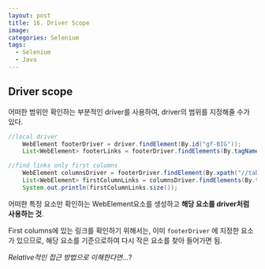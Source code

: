 ```yaml
---
layout: post
title: 16. Driver Scope
image:
categories: Selenium
tags:
  - Selenium
  - Java
---
```




## Driver scope

어떠한 범위만 확인하는 부분적인 driver를 사용하여, driver의 범위를 지정해줄 수가 있다.

```java
//local driver
    WebElement footerDriver = driver.findElement(By.id("gf-BIG"));
    List<WebElement> footerLinks = footerDriver.findElements(By.tagName("a"));

//find links only first columns
    WebElement columnsDriver = footerDriver.findElement(By.xpath("//table/tbody/tr/td[1]/ul"));
    List<WebElement> firstColumnLinks = columnsDriver.findElements(By.tagName("a"));
    System.out.println(firstColumnLinks.size());


```

어떠한 특정 요소만 확인하는 WebElement요소를 생성하고 **해당 요소를 driver처럼 사용하는 것**.

First columns에 있는 링크를 확인하기 위해서는, 이미 `footerDriver` 에 지정한 요소가 있으므로, 해당 요소를 기준으로하여 다시 작은 요소를 찾아 들어가면 됨.

*Relative적인 접근 방법으로 이해한다면...*?

